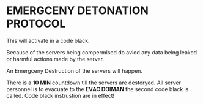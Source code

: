 # EMERGCENY DETONATION PROTOCOL

This will activate in a code black.

Because of the servers being compermised do aviod any data being leaked or harmful actions made by the server.

An Emergceny Destruction of the servers will happen.

There is a **10 MIN** countdown till the servers are destoryed.
All server personnel is to evacuate to the **EVAC DOIMAN** the second code black is called. Code black instrustion are in effect!
